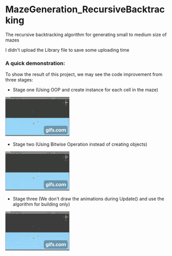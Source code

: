 # MazeGeneration_RecursiveBacktracking
The recursive backtracking algorithm for generating small to medium size of mazes

I didn't upload the Library file to save some uploading time

### A quick demonstration:
To show the result of this project, we may see the code improvement from three stages:

* Stage one (Using OOP and create instance for each cell in the maze)

![Slowest](https://github.com/YuzhouGuo/MazeGeneration_RecursiveBacktracking/blob/master/Video_Demos/slowest.gif)

* Stage two (Using Bitwise Operation instead of creating objects)

![UsingBits](https://github.com/YuzhouGuo/MazeGeneration_RecursiveBacktracking/blob/master/Video_Demos/usingBits.gif)

* Stage three (We don't draw the animations during Update() and use the algorithm for building only)

![WithoutDrawing](https://github.com/YuzhouGuo/MazeGeneration_RecursiveBacktracking/blob/master/Video_Demos/withoutDrawing.gif)
